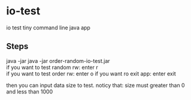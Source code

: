 # io-test
io test tiny command line java app

## Steps
java -jar java -jar order-random-io-test.jar   
if you want to test random rw: enter r  
if you want to test order rw: enter o
if you want ro exit app: enter exit

then you can input data size to test.
noticy that: size must greater than 0 and less than 1000
